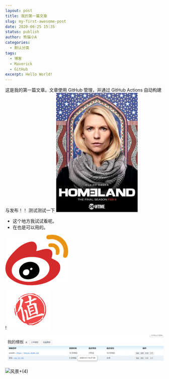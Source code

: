 ```yaml
---
layout: post
title: 我的第一篇文章
slug: my-first-awesome-post
date: 2020-06-25 15:35
status: publish
author: 熊猫小A
categories: 
  - 默认分类
tags: 
  - 博客
  - Maverick
  - GitHub
excerpt: Hello World!
---
```


这是我的第一篇文章。文章使用 GitHub 管理，并通过 GitHub Actions 自动构建与发布！！
测试测试一下
![剧照](./images/20200415_201431.jpg)

- 这个地方我试试看呢。
- 在也是可以用的。

![sina](https://raw.githubusercontent.com/zxjack/img/master/sina.png)

!![smzdm](https://raw.githubusercontent.com/zxjack/img/master/smzdm.png)

![qiandao06](./images/qiandao06.png)

![风景+(4)](images/风景+(4).jpg)